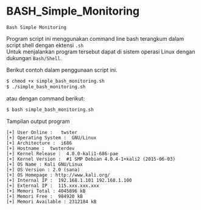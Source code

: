 # BASH_Simple_Monitoring
`Bash Simple Monitoring`

Program script ini menggunakan command line bash terangkum dalam script shell dengan ektensi `.sh`<br>
Untuk menjalankan program tersebut dapat di sistem operasi Linux dengan dukungan `Bash/Shell`.

Berikut contoh dalam penggunaan script ini.
```bash
$ chmod +x simple_bash_monitoring.sh
$ ./simple_bash_monitoring.sh
```
atau dengan command berikut:
```bash
$ bash simple_bash_monitoring.sh
```
Tampilan output program
```
[+] User Online :   twster
[+] Operating System :  GNU/Linux
[+] Architecture :  i686
[+] Hostname :  twsterdev
[+] Kernel Release :  4.0.0-kali1-686-pae
[+] Kernel Version :  #1 SMP Debian 4.0.4-1+kali2 (2015-06-03)
[+] OS Name : Kali GNU/Linux
[+] OS Version : 2.0 (sana)
[+] OS Homepage : http://www.kali.org/
[+] Internal IP :  192.168.1.101 192.168.1.100
[+] External IP :  115.xxx.xxx.xxx
[+] Memori Total : 4045896 kB
[+] Memori Free :  984920 kB
[+] Memori Available : 2312184 kB
